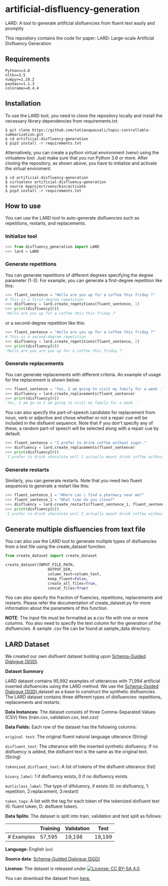 # artificial-disfluency-generation
LARD: A tool to generate artificial disfluencies from fluent text easily and promptly

This repository contains the code for paper: LARD: Large-scale Artificial Disfluency Generation

## Requirements
`Python>=3.8`  
`nltk>=3.5`  
`numpy>=1.19.2`  
`pandas>=1.1.3`  
`colorama>=0.4.4`

## Installation 
To use the LARD tool, you need to clone the repository locally and 
install the necessary library dependencies from requirements.txt
```
$ git clone https://github.com/tatianapassali/topic-controllable-summarization.git
$ cd artificial-disfluency-generation
$ pip3 install -r requirements.txt
```

Alternatively, you can create a python virtual environment (venv) using the virtualenv tool.
Just make sure that you run Python 3.8 or more. After cloning the repository, as shown above,
you have to initialize and activate the virtual enviroment.
```
$ cd artificial-disfluency-generation
$ virtualenv artificial-disfluency-generation
$ source myproject/venv/bin/activate
$ pip3 install -r requirements.txt
```

## How to use 
You can use the LARD tool to auto-generate disfluencies such as repetitions, restarts, and replacements.

### Initialize tool
```python
>>> from disfluency_generation import LARD
>>> lard = LARD
```

### Generate repetitions
You can generate repetitions of different degrees specifying the degree parameter (1-3). For example, you can generate 
a first-degree repetition like this:
```python
>>> fluent_sentence = "Hello are you up for a coffee this friday ?"
# This is a first-degree repetition
>>> disfluency = lard.create_repetitions(fluent_sentence, 1)
>>> print(disfluency[0])
'Hello are you up for a coffee this this friday ?'
```
or a second-degree repetition like this:
```python
>>> fluent_sentence = "Hello are you up for a coffee this friday ?"
# This is a second-degree repetition
>>> disfluency = lard.create_repetitions(fluent_sentence, 2)
>>> print(disfluency[0])
'Hello are you are you up for a coffee this friday ?'
```

### Generate replacements
You can generate replacements with different criteria. An example of usage for the replacement is shown below:

```python
>>> fluent_sentence = "Yes, I am going to visit my family for a week ."
>>> disfluency = lard.create_replacements(fluent_sentence)
>>> print(disfluency[0])
'Yes, I am go no I am going to visit my family for a week .'
```
You can also specify the part-of-speech candidate for replacement from noun, verb or adjective and chose whether or not
a repair cue will be included in the disfluent sequence. Note that if you don't specify any of these,
a random part-of speech will be selected along with a repair cue by default. 

```python
>>> fluent_sentence = "I prefer to drink coffee without sugar."
>>> disfluency = lard.create_replacements(fluent_sentence)
>>> print(disfluency[0])
'I prefer to drink chocolate well I actually meant drink coffee without sugar .'
```

### Generate restarts 
Similarly, you can generate restarts. Note that you need two fluent
sequences to generate a restart like this:

```python
>>> fluent_sentence_1 = "Where can i find a pharmacy near me?"
>>> fluent_sentence_1 = "What time do you close?"
>>> disfluency = lard.create_restarts(fluent_sentence_1, fluent_sentence_2)
>>> print(disfluency[0])
'I prefer to drink chocolate well I actually meant drink coffee without sugar .'
```


## Generate multiple disfluencies from text file
You can also use the LARD tool to generate multiple types of disfluencies from a text file using the create_dataset
function.

```python
from create_dataset import create_dataset

create_dataset(INPUT_FILE_PATH,
                   OUTPUT_DIR,
                   column_text=column_text,
                   keep_fluent=False,
                   create_all_files=True,
                   concat_files=True)
```

You can also specify the fraction of fluencies, repetitions, replacements and restarts. Please refer the documentation of create_dataset.py for more information about the parameters of this function.

**NOTE**: The input file must be formatted as a.csv file with one or more columns. You also need to specify the text column for the generation of the
disfluencies. A sample .csv file can be found at sample_data directory. 

## LARD Dataset
We created our own disfluent dataset bulding upon [Schema-Guided Dialogue (SGD)](https://arxiv.org/pdf/1801.04871.pdf). 

**Dataset Summary**

LARD dataset contains 95,992 examples of utterances with 71,994 artificial inserted disfluencies using the LARD method. We use the [Schema-Guided Dialogue (SGD) ](https://arxiv.org/pdf/1801.04871.pdf) dataset as a base to construct the synthetic disfluencies. The LARD dataset contains three different types of disfluencies: repetitions, replacements and restarts.

**Data Instances:**
The dataset consists of three Comma-Separated Values (CSV) files (train.csv, validation.csv, test.csv)

**Data Fields:** Each row of the dataset has the following columns:

`original text`: The original fluent natural language utterance (String)

`disfluent_text`: The utterance with the inserted synthetic disfluency. If no disfluency is added, the disfluent text is the same as the original text. (String)

`tokenized_disfluent_text`: A list of tokens of the disfluent utterance (list)

`binary_label`: 1 if disfluency exists, 0 if no disfluency exists.

`mutliclass_label`: The type of difsluency, if exists (0: no disfluency, 1: repetition, 2:replacement, 3:restart)

`token_tags`: A list with the tag for each token of the tokenized disfluent text (0: fluent token, D: disfluent token).

**Data Splits**: The dataset is split into train, validation and test split as follows:

|                            | Training   | Validation |  Test   |
| -----                      | --------   | ---------- | ------- | 
| # Examples                 | 57,595     | 19,198     | 19,199  |


**Language:** English (`en`)

**Source data**: [Schema-Guided Dialogue (SGD) ](https://arxiv.org/pdf/1801.04871.pdf)

**License:** The dataset is released under [![License: CC BY-SA 4.0](https://licensebuttons.net/l/by-sa/4.0/80x15.png)](https://creativecommons.org/licenses/by-sa/4.0/).

You can download the dataset from [here.](https://bit.ly/LARDdataset) 